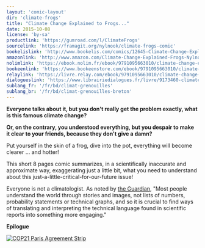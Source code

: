 ```yaml
---
layout: 'comic-layout'
dir: 'climate-frogs'
title: "Climate Change Explained to Frogs..."
date: 2015-10-08
license: 'by-sa'
productlink: 'https://gumroad.com/l/ClimateFrogs'
sourcelink: 'https://framagit.org/nylnook/climate-frogs-comic'
bookelislink: 'http://www.bookelis.com/comics/12645-Climate-Change-Explained-to-Frogs.html'
amazonlink: 'http://www.amazon.com/Climate-Change-Explained-Frogs-Nylnook-ebook/dp/B01BLKWZR8/'
nolimlink: 'https://ebook.nolim.fr/ebook/9791095663010/climate-change-explained-to-frogs-nylnook'
bookeenlink: 'https://www.bookeenstore.com/ebook/9791095663010/climate-change-explained-to-frogs-nylnook'
relaylink: 'https://livre.relay.com/ebook/9791095663010/climate-change-explained-to-frogs-nylnook'
dialogueslink: 'https://www.librairiedialogues.fr/livre/9173460-climate-change-explained-to-frogs-nylnook-nylnook'
sublang_fr: '/fr/bd/climat-grenouilles'
sublang_br: '/fr/bd/climat-grenouilles-breton'
---
```


**Everyone talks about it, but you don't really get the problem exactly, what is this famous climate change?**

**Or, on the contrary, you understood everything, but you despair to make it clear to your friends, because they don't give a damn?**

Put yourself in the skin of a frog, dive into the pot, everything will become clearer ... and hotter!

This short 8 pages comic summarizes, in a scientifically inaccurate and approximate way, exaggerating just a little bit, what you need to understand about this just-a-little-critical-for-our-future issue!

Everyone is not a climatologist. As noted by [the Guardian](http://www.theguardian.com/sustainable-business/2015/jul/06/12-tools-for-communicating-climate-change-more-effectively), "Most people understand the world through stories and images, not lists of numbers, probability statements or technical graphs, and so it is crucial to find ways of translating and interpreting the technical language found in scientific reports into something more engaging."

**Epilogue**

[![COP21 Paris Agreement Strip](/img/blog/strip-agreement-cop21-paris-web.jpg)](/img/blog/strip-agreement-cop21-paris-web.jpg)

